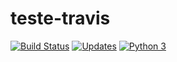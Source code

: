 # teste-travis

[![Build Status](https://travis-ci.org/Marcondysbezerra/teste-travis.svg?branch=main)](https://travis-ci.org/Marcondysbezerra/teste-travis)
[![Updates](https://pyup.io/repos/github/Marcondysbezerra/teste-travis/shield.svg)](https://pyup.io/repos/github/Marcondysbezerra/teste-travis/)
[![Python 3](https://pyup.io/repos/github/Marcondysbezerra/teste-travis/python-3-shield.svg)](https://pyup.io/repos/github/Marcondysbezerra/teste-travis/)
